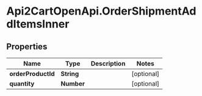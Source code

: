# Api2CartOpenApi.OrderShipmentAddItemsInner

## Properties

Name | Type | Description | Notes
------------ | ------------- | ------------- | -------------
**orderProductId** | **String** |  | [optional] 
**quantity** | **Number** |  | [optional] 


